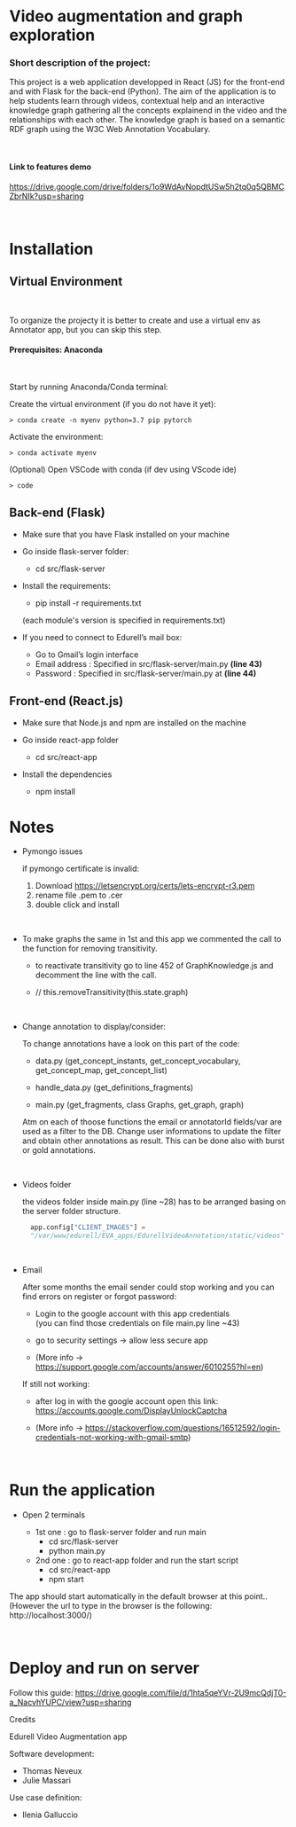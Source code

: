 # Video augmentation and graph exploration


### Short description of the project:

This project is a web application developped in React (JS) for the front-end and with Flask for the back-end (Python). The aim of the application is to help students learn through videos, contextual help and an interactive knowledge graph gathering all the concepts explainend in the video and the relationships with each other.
The knowledge graph is based on a semantic RDF graph using the W3C Web Annotation Vocabulary.

<br>

#### Link to features demo

https://drive.google.com/drive/folders/1o9WdAvNopdtUSw5h2tq0q5QBMCZbrNIk?usp=sharing

<br>

# Installation

## Virtual Environment

<br>

To organize the projecty it is better to create and use a virtual env as Annotator app, but you can skip this step.

#### Prerequisites: Anaconda  

<br>

Start by running Anaconda/Conda terminal:

Create the virtual environment (if you do not have it yet):

    > conda create -n myenv python=3.7 pip pytorch
    
Activate the environment:

    > conda activate myenv

(Optional) Open VSCode with conda (if dev using VScode ide)

    > code

## Back-end (Flask)

* Make sure that you have Flask installed on your machine

* Go inside flask-server folder:
  - cd src/flask-server

* Install the requirements:
  - pip install -r requirements.txt  

  (each module's version is specified in requirements.txt)

* If you need to connect to Edurell’s mail box:
  - Go to Gmail’s login interface
  - Email address : Specified in src/flask-server/main.py **(line 43)**
  - Password : Specified in src/flask-server/main.py at **(line 44)**

## Front-end (React.js)

* Make sure that Node.js and npm are installed on the machine

* Go inside react-app folder
  - cd src/react-app  

* Install the dependencies
  - npm install

# Notes

- Pymongo issues 

  if pymongo certificate is invalid:
    1. Download https://letsencrypt.org/certs/lets-encrypt-r3.pem 
    2. rename file .pem to .cer
    3. double click and install   
  
<br>

- To make graphs the same in 1st and this app we commented the call to the function for removing transitivity.

  * to reactivate transitivity go to line 452 of GraphKnowledge.js and decomment the line with the call.

  * // this.removeTransitivity(this.state.graph)

<br>

- Change annotation to display/consider:

  To change annotations have a look on this part of the code:

  * data.py (get_concept_instants, get_concept_vocabulary, get_concept_map, get_concept_list)

  * handle_data.py (get_definitions_fragments)

  * main.py (get_fragments, class Graphs, get_graph, graph)

  Atm on each of thoose functions the email or annotatorId fields/var are used as a filter to the DB.
  Change user informations to update the filter and obtain other annotations as result.
  This can be done also with burst or gold annotations.

<br>

- Videos folder

  the videos folder inside main.py (line ~28) has to be arranged basing on the server folder structure.

  ```python
    app.config["CLIENT_IMAGES"] = 
    "/var/www/edurell/EVA_apps/EdurellVideoAnnotation/static/videos"
  ```
<br>

- Email 

    After some months the email sender could stop working and you can find errors on register or forgot password:

    * Login to the google account with this app credentials   
    (you can find those credentials on file main.py line ~43) 
    
    * go to security settings -> allow less secure app

    * (More info -> https://support.google.com/accounts/answer/6010255?hl=en)

    If still not working:

    * after log in with the google account open this link:  
      https://accounts.google.com/DisplayUnlockCaptcha

    * (More info -> https://stackoverflow.com/questions/16512592/login-credentials-not-working-with-gmail-smtp)


<br>

# Run the application

* Open 2 terminals

  - 1st one : go to flask-server folder and run main
    - cd src/flask-server
    - python main.py  
  - 2nd one : go to react-app folder and run the start script
    - cd src/react-app
    - npm start

The app should start automatically in the default browser at this point..  
(However the url to type in the browser is the following: http://localhost:3000/)

<br>

# Deploy and run on server

Follow this guide:
https://drive.google.com/file/d/1hta5qeYVr-2U9mcQdjT0-a_NacvhYUPC/view?usp=sharing


Credits

Edurell Video Augmentation app

Software development:
- Thomas Neveux
- Julie Massari

Use case definition:
- Ilenia Galluccio

